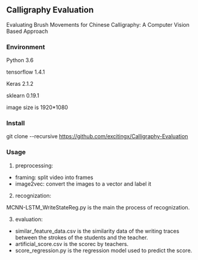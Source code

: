## Calligraphy Evaluation
Evaluating Brush Movements for Chinese Calligraphy: A Computer Vision Based Approach

### Environment
Python 3.6

tensorflow 1.4.1

Keras 2.1.2

sklearn 0.19.1

image size is 1920*1080

### Install
git clone --recursive https://github.com/excitingx/Calligraphy-Evaluation

### Usage
1. preprocessing:
- framing: split video into frames
- image2vec: convert the images to a vector and label it

2. recognization:

MCNN-LSTM_WriteStateReg.py is the main the process of recognization.

3. evaluation:
- similar_feature_data.csv is the similarity data of the writing traces between the strokes of the students and the teacher.
- artificial_score.csv is the scorec by teachers.
- score_regression.py is the regression model used to predict the score.
